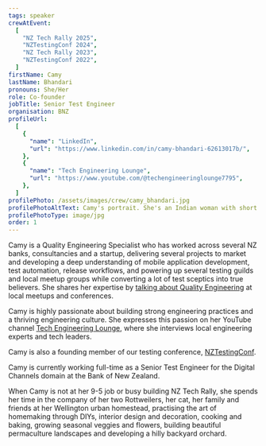 ```yaml
---
tags: speaker
crewAtEvent:
  [
    "NZ Tech Rally 2025",
    "NZTestingConf 2024",
    "NZ Tech Rally 2023",
    "NZTestingConf 2022",
  ]
firstName: Camy
lastName: Bhandari
pronouns: She/Her
role: Co-founder
jobTitle: Senior Test Engineer
organisation: BNZ
profileUrl:
  [
    {
      "name": "LinkedIn",
      "url": "https://www.linkedin.com/in/camy-bhandari-62613017b/",
    },
    {
      "name": "Tech Engineering Lounge",
      "url": "https://www.youtube.com/@techengineeringlounge7795",
    },
  ]
profilePhoto: /assets/images/crew/camy_bhandari.jpg
profilePhotoAltText: Camy's portrait. She's an Indian woman with short light brown hair and a wide smile. She's wearing a dark coloured t-shirt.
profilePhotoType: image/jpg
order: 1
---
```


<p>Camy is a Quality Engineering Specialist who has worked across several NZ banks, consultancies and a startup, delivering several projects to market and developing a deep understanding of mobile application development, test automation, release workflows, and powering up several testing guilds and local meetup groups while converting a lot of test sceptics into true believers. She shares her expertise by <a href='https://www.youtube.com/watch?v=d0PWUT4miNI' rel='external'>talking about Quality Engineering</a> at local meetups and conferences.</p>

<p>Camy is highly passionate about building strong engineering practices and a thriving engineering culture. She expresses this passion on her YouTube channel <a href='https://www.youtube.com/@techengineeringlounge7795' rel='external'>Tech Engineering Lounge</a>, where she interviews local engineering experts and tech leaders.</p>

<p>Camy is also a founding member of our testing conference, <a href='https://www.nztestingconf.nz/' rel='external'>NZTestingConf</a>.

Camy is currently working full-time as a Senior Test Engineer for the Digital Channels domain at the Bank of New Zealand.</p>

<p>When Camy is not at her 9-5 job or busy building NZ Tech Rally, she spends her time in the company of her two Rottweilers, her cat, her family and friends at her Wellington urban homestead, practising the art of homemaking through DIYs, interior design and decoration, cooking and baking, growing seasonal veggies and flowers, building beautiful permaculture landscapes and developing a hilly backyard orchard.</p>
